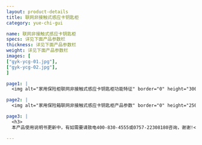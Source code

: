 ```yaml
---
layout: product-details
title: 联网非接触式感应卡钥匙柜
category: yue-chi-gui

name: 联网非接触式感应卡钥匙柜
specs: 详见下面产品参数栏
thickness: 详见下面产品参数栏
weight: 详见下面产品参数栏
images: [
["gyk-ycg-01.jpg"],
["gyk-ycg-02.jpg"],
]

page1: |
  <img alt="家用保险柜联网非接触式感应卡钥匙柜功能特征" border="0" height="300" src="{PRODUCT_IMAGES}gyk-ycg-gn.jpg" width="538" />

page2: |
  <img alt="家用保险箱联网非接触式感应卡钥匙柜产品参数" border="0" height="250" src="{PRODUCT_IMAGES}gyk-ycg-cpcs.jpg" width="538" />

page3: |
  <h3>
  本产品使用说明书更新中，有如需要请致电400-830-4555或0757-22308180咨询，谢谢!</h3>

---
```

